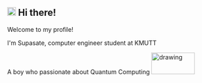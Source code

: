 ## <img src="https://media4.giphy.com/media/LOnt6uqjD9OexmQJRB/giphy.gif?cid=790b76118bba468aea56b5e43d050efe4d4eb523ec69401c&rid=giphy.gif&ct=g" alt="drawing" width="20" height="20"/> Hi there! 

Welcome to my profile!
<p>
I'm Supasate, computer engineer student at KMUTT
<p>
A boy who passionate about Quantum Computing <img src="https://static.wixstatic.com/media/6fd5fd_eb850f65cff04f8d9247bb0620cfb486~mv2.gif" alt="drawing" width="100" height="50"/>
